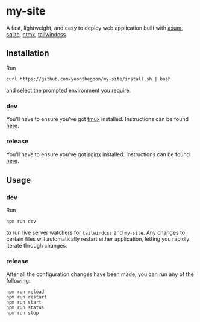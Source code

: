# my-site

A fast, lightweight, and easy to deploy web application built with 
[axum](https://github.com/tokio-rs/axum),
[sqlite](https://github.com/sqlite/sqlite),
[htmx](https://github.com/bigskysoftware/htmx),
[tailwindcss](https://github.com/tailwindlabs/tailwindcss).

## Installation

Run

```shell
curl https://github.com/yoonthegoon/my-site/install.sh | bash
```

and select the prompted environment you require.

### dev

You'll have to ensure you've got [tmux](https://github.com/tmux/tmux/wiki) installed.
Instructions can be found [here](https://github.com/tmux/tmux/wiki/Installing).

### release

You'll have to ensure you've got [nginx](https://github.com/nginx/nginx) installed.
Instructions can be found [here](https://github.com/nginx/nginx?tab=readme-ov-file#downloading-and-installing).

## Usage

### dev

Run

```shell
npm run dev
```

to run live server watchers for `tailwindcss` and `my-site`.
Any changes to certain files will automatically restart either application, letting you rapidly iterate through changes.

### release

[//]: # (TODO: config nginx)

After all the configuration changes have been made, you can run any of the following:

```shell
npm run reload
npm run restart
npm run start
npm run status
npm run stop
```
